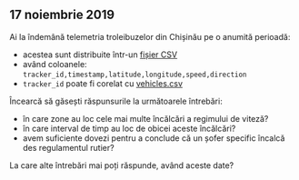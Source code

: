 17 noiembrie 2019
-----------------

Ai la îndemână telemetria troleibuzelor din Chișinău pe o anumită perioadă:
- acestea sunt distribuite într-un [fișier CSV](http://www.filedropper.com/roataway-data)
- având coloanele: `tracker_id,timestamp,latitude,longitude,speed,direction`
- `tracker_id` poate fi corelat cu [vehicles.csv](https://github.com/roataway/infrastructure-data/blob/master/vehicles.csv)

Încearcă să găsești răspunsurile la următoarele întrebări:

- în care zone au loc cele mai multe încălcări a regimului de viteză?
- în care interval de timp au loc de obicei aceste încălcări?
- avem suficiente dovezi pentru a conclude că un șofer specific încalcă des regulamentul rutier?

La care alte întrebări mai poți răspunde, având aceste date?

